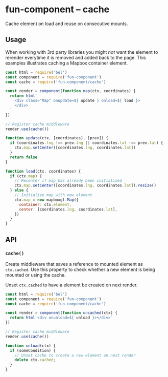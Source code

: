 # fun-component – cache

Cache element on load and reuse on consecutive mounts.

## Usage

When working with 3rd party libraries you might *not* want the element to rerender everytime it is removed and added back to the page. This examples illustrates caching a Mapbox container element.

```javascript
const html = require('bel')
const component = require('fun-component')
const cache = require('fun-component/cache')

const render = component(function map(ctx, coordinates) {
  return html`
    <div class="Map" onupdate=${ update } onload=${ load }>
    </div>
  `
})

// Register cache middleware
render.use(cache())

function update(ctx, [coordinates], [prev]) {
  if (coordinates.lng !== prev.lng || coordinates.lat !== prev.lat) {
    ctx.map.setCenter([coordinates.lng, coordinates.lat])
  }
  return false
}

function load(ctx, coordinates) {
  if (ctx.map) {
    // Recenter if map has already been initialized
    ctx.map.setCenter([coordinates.lng, coordinates.lat]).resize()
  } else {
    // Initialize map with new element
    ctx.map = new mapboxgl.Map({
      container: ctx.element,
      center: [coordinates.lng, coordinates.lat],
    })
  }
}
```

## API

### `cache()`

Create middleware that saves a reference to mounted element as `ctx.cached`. Use this property to check whether a new element is being mounted or using the cache.

Unset `ctx.cached` to have a element be created on next render.

```javascript
const html = require('bel')
const component = require('fun-component')
const cache = require('fun-component/cache')

const render = component(function uncached(ctx) {
  return html`<div onunload=${ unload }></div>`
})

// Register cache middleware
render.use(cache())

function unload(ctx) {
  if (someCondition) {
    // Unset cache to create a new element on next render
    delete ctx.cached;
  }
}
```
